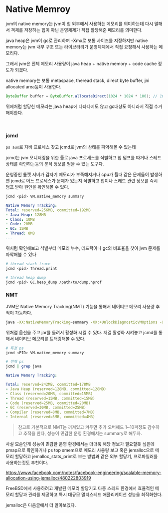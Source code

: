 # Native Memroy

jvm의 native memory는 jvm이 힙 외부에서 사용하는 메모리를 의미하는데 다시 말해서 객체를 저장하는 힙이 아닌 운영체제가 직접 할당해준 메모리를 의미한다.

java heap은 jvm이 gc로 관리하며 -Xmx로 보통 사이즈를 지정하지만 native memory는 jvm 내부 구조 또는 라이브러리가 운영체제에서 직접 요청해서 사용하는 메모리다.

그래서 jvm은 전체 메모리 사용량이 java heap + native memory + code cache 정도가 되겠다.

native memory는 보통 metaspace, theread stack, direct byte buffer, jni allocated area등이 사용한다.

```java
ByteBuffer buffer = ByteBuffer.allocateDirect(1024 * 1024 * 100); // 100MB
```

위에처럼 할당한 메모리는 java heap에 나타나지도 않고 gc대상도 아니라서 직접 수거해야한다.

<br>

### jcmd

`ps aux`로 자바 프로세스 찾고 jcmd로 jvm의 상태를 파악해볼 수 있는데

jcmd는 jvm 모니터링을 위한 툴로 java 프로세스를 식별하고 힙 덤프를 따거나 스레드 상태를 확인하는등의 분석 정보를 얻을 수 있는 도구다.

운영중인 톰캣 서버가 갑자기 메모리가 부족해지거나 cpu가 튈때 같은 문제들이 발생하면 jcmd로 어느 프로세스가 문제가 있는지 식별하고 힙이나 스레드 관련 정보를 즉시 덤프 받아 원인을 확인해볼 수 있다.

```bash
jcmd <pid> VM.native_memory summary
```

```yaml
Native Memory Tracking:
Total: reserved=256MB, committed=192MB
- Java Heap: 128MB
- Class: 10MB
- Code: 20MB
- GC: 15MB
- Thread: 8MB
...
```

위처럼 확인해보고 식별부터 메모리 누수, 데드락이나 gc의 비효율을 찾아 jvm 문제를 파악해볼 수 있다

```bash
# thread stack trace
jcmd <pid> Thread.print

# thread heap dump
jcmd <pid> GC.heap_dump /path/to/dump.hprof
```

### NMT

JVM은 Native Memory Tracking(NMT) 기능을 통해서 네이티브 메모리 사용량 추적이 가능하다.

```bash
java -XX:NativeMemoryTracking=summary -XX:+UnlockDiagnosticVMOptions -XX:+PrintNMTStatistics ...
```

위처럼 옵션을 주고 jar를 돌려서 활성화 시킬 수 있다. 저걸 활성화 시켜놓고 jcmd를 통해서 네이티브 메모리를 트래킹해볼 수 있다.

```bash
# 특정 ps
jcmd <PID> VM.native_memory summary

# 전체 ps
jcmd | grep java
```

```yaml
Native Memory Tracking:

Total: reserved=242MB, committed=178MB
- Java Heap (reserved=128MB, committed=128MB)
- Class (reserved=20MB, committed=15MB)
- Thread (reserved=15MB, committed=15MB)
- Code (reserved=25MB, committed=20MB)
- GC (reserved=30MB, committed=25MB)
- Compiler (reserved=8MB, committed=7MB)
- Internal (reserved=5MB, committed=4MB)
```

> 참고로 기본적으로 NMT는 꺼져있고 켜두면 추가 오버헤드 1~10퍼정도 감수하고 추적을 한다, 성능이 민감한 운영 환경에서는 summary로 해두자.

사실 모순인게 성능이 민감한 운영 환경에서는 더더욱 해당 정보가 필요할듯 싶은데 pmap으로 확인하거나 ps top smem으로 메모리 사용량 보고 혹은 jemalloc으로 메모리 할당하고 jemalloc_stats_print로 보는 방법과 같은 외부 할당기, 프로파일러를 사용하는것도 추천이다.

https://www.facebook.com/notes/facebook-engineering/scalable-memory-allocation-using-jemalloc/480222803919

FreeBSD에서 사용하려고 개발된 메모리 할당기고 다중 스레드 환경에서 효율적인 메모리 할당과 관리를 제공하고 특시 대규모 멀티스레드 애플리케이션 성능을 최적화한다.

jemalloc은 다음글에서 더 알아보겠다.